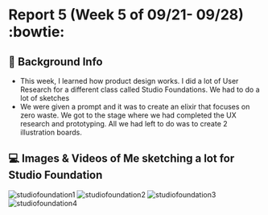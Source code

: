 
# Report 5 (Week 5 of 09/21- 09/28) :bowtie:


## 💭 Background Info

- This week, I learned how product design works. I did a lot of User Research for a different class called Studio Foundations. We had to do a lot of sketches
- We were given a prompt and it was to create an elixir that focuses on zero waste. We got to the stage where we had completed the UX research and prototyping. All we had left to do was to create 2 illustration boards.


## 💻 Images & Videos of Me sketching a lot for Studio Foundation
<img alt="studiofoundation1" src="studiofoundation1.png">	
<img alt="studiofoundation2" src="studiofoundation2.png">	
<img alt="studiofoundation3" src="studiofoundation3.png">	
<img alt="studiofoundation4" src="studiofoundation4.png">	







